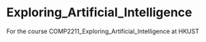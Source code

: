 # Exploring_Artificial_Intelligence
For the course COMP2211_Exploring_Artificial_Intelligence at HKUST

